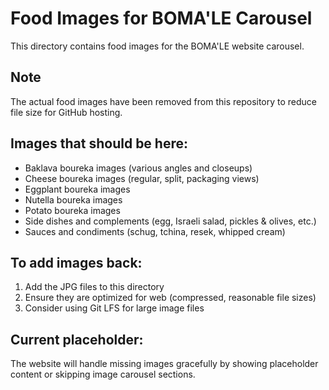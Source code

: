 # Food Images for BOMA'LE Carousel

This directory contains food images for the BOMA'LE website carousel.

## Note
The actual food images have been removed from this repository to reduce file size for GitHub hosting. 

## Images that should be here:
- Baklava boureka images (various angles and closeups)
- Cheese boureka images (regular, split, packaging views)
- Eggplant boureka images
- Nutella boureka images
- Potato boureka images
- Side dishes and complements (egg, Israeli salad, pickles & olives, etc.)
- Sauces and condiments (schug, tchina, resek, whipped cream)

## To add images back:
1. Add the JPG files to this directory
2. Ensure they are optimized for web (compressed, reasonable file sizes)
3. Consider using Git LFS for large image files

## Current placeholder:
The website will handle missing images gracefully by showing placeholder content or skipping image carousel sections.